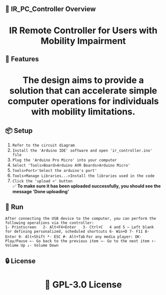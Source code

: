<!-- Proje-Resmi -->

## 👀 IR_PC_Controller Overview  
<h1 align="center">IR Remote Controller for Users with Mobility Impairment</h1>  


## 🚀 Features  
<h1 align="center">The design aims to provide a solution that can accelerate simple computer operations for individuals with mobility limitations.</h1>  


## 📦 Setup 
1. `Refer to the circuit diagram`
2. `Install the 'Arduino IDE' software and open 'ir_controller.ino' file`
3. `Plug the 'Arduino Pro Micro' into your computer`
4. `Select 'Tools>Board>Arduino AVR Boards>Arduino Micro'`
5. `Tools>Port>'Select the arduino's port'`
6. `Tools>Manage Libraries...>Install the libraries used in the code`
7. `Click the 'upload ➡️' button`  
✅ **To make sure it has been uploaded successfully, you should see the message 'Done uploading'**  

## 🎉 Run  
`After connecting the USB device to the computer, you can perform the following operations via the controller:`  
`
1- Printscreen  
2- Alt+F4+Enter  
3- Ctrl+C  
4 and 5 – Left blank for defining personalized, scheduled shortcuts
6- Win+D
7- F11
8- Enter
9- Alt+Shift
*- ESC
#- Alt+Tab
`
`
For any media player:
OK- Play/Pause
←- Go back to the previous item
→- Go to the next item
↑- Volume Up
↓- Volume Down
`


## 🔒 License  
<h1 align="center">📜 GPL-3.0 License</h1>  
